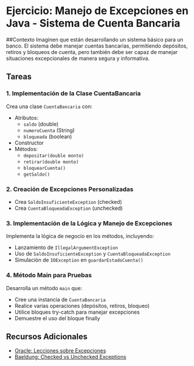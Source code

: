 # Ejercicio: Manejo de Excepciones en Java - Sistema de Cuenta Bancaria

##Contexto
Imaginen que están desarrollando un sistema básico para un banco. 
El sistema debe manejar cuentas bancarias, permitiendo depósitos, retiros y bloqueos de cuenta,
pero también debe ser capaz de manejar situaciones excepcionales de manera segura y informativa.
## Tareas

### 1. Implementación de la Clase CuentaBancaria
Crea una clase `CuentaBancaria` con:
- Atributos:
  - `saldo` (double)
  - `numeroCuenta` (String)
  - `bloqueada` (boolean)
- Constructor
- Métodos:
  - `depositar(double monto)`
  - `retirar(double monto)`
  - `bloquearCuenta()`
  - `getSaldo()`

### 2. Creación de Excepciones Personalizadas
- Crea `SaldoInsuficienteException` (checked)
- Crea `CuentaBloqueadaException` (unchecked)

### 3. Implementación de la Lógica y Manejo de Excepciones
Implementa la lógica de negocio en los métodos, incluyendo:
- Lanzamiento de `IllegalArgumentException`
- Uso de `SaldoInsuficienteException` y `CuentaBloqueadaException`
- Simulación de `IOException` en `guardarEstadoCuenta()`

### 4. Método Main para Pruebas
Desarrolla un método `main` que:
- Cree una instancia de `CuentaBancaria`
- Realice varias operaciones (depósitos, retiros, bloqueo)
- Utilice bloques try-catch para manejar excepciones
- Demuestre el uso del bloque finally

## Recursos Adicionales
- [Oracle: Lecciones sobre Excepciones](https://docs.oracle.com/javase/tutorial/essential/exceptions/)
- [Baeldung: Checked vs Unchecked Exceptions](https://www.baeldung.com/java-checked-unchecked-exceptions)


